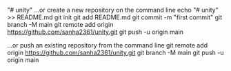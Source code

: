 "# unity" 
…or create a new repository on the command line
echo "# unity" >> README.md
git init
git add README.md
git commit -m "first commit"
git branch -M main
git remote add origin https://github.com/sanha2361/unity.git
git push -u origin main

…or push an existing repository from the command line
git remote add origin https://github.com/sanha2361/unity.git
git branch -M main
git push -u origin main


